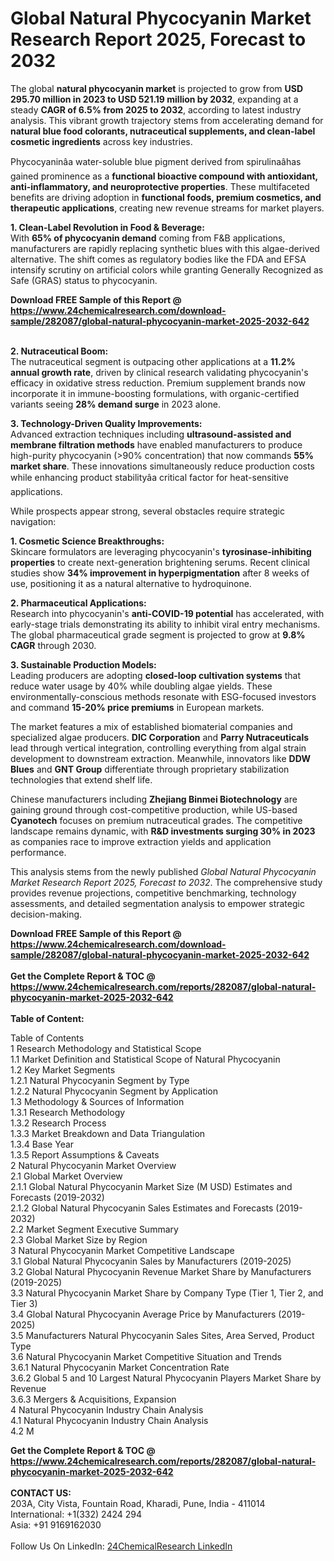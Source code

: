 <h1>Global Natural Phycocyanin Market Research Report 2025, Forecast to 2032</h1><p>The global <strong>natural phycocyanin market</strong> is projected to grow from <strong>USD 295.70 million in 2023 to USD 521.19 million by 2032</strong>, expanding at a steady <strong>CAGR of 6.5% from 2025 to 2032</strong>, according to latest industry analysis. This vibrant growth trajectory stems from accelerating demand for <strong>natural blue food colorants, nutraceutical supplements, and clean-label cosmetic ingredients</strong> across key industries.</p><p>Phycocyaninâa water-soluble blue pigment derived from spirulinaâhas gained prominence as a <strong>functional bioactive compound with antioxidant, anti-inflammatory, and neuroprotective properties</strong>. These multifaceted benefits are driving adoption in <strong>functional foods, premium cosmetics, and therapeutic applications</strong>, creating new revenue streams for market players.</p><p><strong>1. Clean-Label Revolution in Food &amp; Beverage:</strong><br>
With <strong>65% of phycocyanin demand</strong> coming from F&amp;B applications, manufacturers are rapidly replacing synthetic blues with this algae-derived alternative. The shift comes as regulatory bodies like the FDA and EFSA intensify scrutiny on artificial colors while granting Generally Recognized as Safe (GRAS) status to phycocyanin.</p><div><b>Download FREE Sample of this Report @ 
            <a href="https://www.24chemicalresearch.com/download-sample/282087/global-natural-phycocyanin-market-2025-2032-642">
            https://www.24chemicalresearch.com/download-sample/282087/global-natural-phycocyanin-market-2025-2032-642</a></b></div><br><p><strong>2. Nutraceutical Boom:</strong><br>
The nutraceutical segment is outpacing other applications at a <strong>11.2% annual growth rate</strong>, driven by clinical research validating phycocyanin's efficacy in oxidative stress reduction. Premium supplement brands now incorporate it in immune-boosting formulations, with organic-certified variants seeing <strong>28% demand surge</strong> in 2023 alone. </p><p><strong>3. Technology-Driven Quality Improvements:</strong><br>
Advanced extraction techniques including <strong>ultrasound-assisted and membrane filtration methods</strong> have enabled manufacturers to produce high-purity phycocyanin (&gt;90% concentration) that now commands <strong>55% market share</strong>. These innovations simultaneously reduce production costs while enhancing product stabilityâa critical factor for heat-sensitive applications.</p><p>While prospects appear strong, several obstacles require strategic navigation:</p><p><strong>1. Cosmetic Science Breakthroughs:</strong><br>
Skincare formulators are leveraging phycocyanin's <strong>tyrosinase-inhibiting properties</strong> to create next-generation brightening serums. Recent clinical studies show <strong>34% improvement in hyperpigmentation</strong> after 8 weeks of use, positioning it as a natural alternative to hydroquinone.</p><p><strong>2. Pharmaceutical Applications:</strong><br>
Research into phycocyanin's <strong>anti-COVID-19 potential</strong> has accelerated, with early-stage trials demonstrating its ability to inhibit viral entry mechanisms. The global pharmaceutical grade segment is projected to grow at <strong>9.8% CAGR</strong> through 2030.</p><p><strong>3. Sustainable Production Models:</strong><br>
Leading producers are adopting <strong>closed-loop cultivation systems</strong> that reduce water usage by 40% while doubling algae yields. These environmentally-conscious methods resonate with ESG-focused investors and command <strong>15-20% price premiums</strong> in European markets.</p><p>The market features a mix of established biomaterial companies and specialized algae producers. <strong>DIC Corporation</strong> and <strong>Parry Nutraceuticals</strong> lead through vertical integration, controlling everything from algal strain development to downstream extraction. Meanwhile, innovators like <strong>DDW Blues</strong> and <strong>GNT Group</strong> differentiate through proprietary stabilization technologies that extend shelf life.</p><p>Chinese manufacturers including <strong>Zhejiang Binmei Biotechnology</strong> are gaining ground through cost-competitive production, while US-based <strong>Cyanotech</strong> focuses on premium nutraceutical grades. The competitive landscape remains dynamic, with <strong>R&amp;D investments surging 30% in 2023</strong> as companies race to improve extraction yields and application performance.</p><p>This analysis stems from the newly published <em>Global Natural Phycocyanin Market Research Report 2025, Forecast to 2032</em>. The comprehensive study provides revenue projections, competitive benchmarking, technology assessments, and detailed segmentation analysis to empower strategic decision-making.</p><div><b>Download FREE Sample of this Report @ 
            <a href="https://www.24chemicalresearch.com/download-sample/282087/global-natural-phycocyanin-market-2025-2032-642">
            https://www.24chemicalresearch.com/download-sample/282087/global-natural-phycocyanin-market-2025-2032-642</a></b></div><br><div><b>Get the Complete Report & TOC @ 
            <a href="https://www.24chemicalresearch.com/reports/282087/global-natural-phycocyanin-market-2025-2032-642">
            https://www.24chemicalresearch.com/reports/282087/global-natural-phycocyanin-market-2025-2032-642</a></b></div><br>
            <b>Table of Content:</b><p>Table of Contents<br />
1 Research Methodology and Statistical Scope<br />
1.1 Market Definition and Statistical Scope of Natural Phycocyanin<br />
1.2 Key Market Segments<br />
1.2.1 Natural Phycocyanin Segment by Type<br />
1.2.2 Natural Phycocyanin Segment by Application<br />
1.3 Methodology & Sources of Information<br />
1.3.1 Research Methodology<br />
1.3.2 Research Process<br />
1.3.3 Market Breakdown and Data Triangulation<br />
1.3.4 Base Year<br />
1.3.5 Report Assumptions & Caveats<br />
2 Natural Phycocyanin Market Overview<br />
2.1 Global Market Overview<br />
2.1.1 Global Natural Phycocyanin Market Size (M USD) Estimates and Forecasts (2019-2032)<br />
2.1.2 Global Natural Phycocyanin Sales Estimates and Forecasts (2019-2032)<br />
2.2 Market Segment Executive Summary<br />
2.3 Global Market Size by Region<br />
3 Natural Phycocyanin Market Competitive Landscape<br />
3.1 Global Natural Phycocyanin Sales by Manufacturers (2019-2025)<br />
3.2 Global Natural Phycocyanin Revenue Market Share by Manufacturers (2019-2025)<br />
3.3 Natural Phycocyanin Market Share by Company Type (Tier 1, Tier 2, and Tier 3)<br />
3.4 Global Natural Phycocyanin Average Price by Manufacturers (2019-2025)<br />
3.5 Manufacturers Natural Phycocyanin Sales Sites, Area Served, Product Type<br />
3.6 Natural Phycocyanin Market Competitive Situation and Trends<br />
3.6.1 Natural Phycocyanin Market Concentration Rate<br />
3.6.2 Global 5 and 10 Largest Natural Phycocyanin Players Market Share by Revenue<br />
3.6.3 Mergers & Acquisitions, Expansion<br />
4 Natural Phycocyanin Industry Chain Analysis<br />
4.1 Natural Phycocyanin Industry Chain Analysis<br />
4.2 M</p><div><b>Get the Complete Report & TOC @ 
            <a href="https://www.24chemicalresearch.com/reports/282087/global-natural-phycocyanin-market-2025-2032-642">
            https://www.24chemicalresearch.com/reports/282087/global-natural-phycocyanin-market-2025-2032-642</a></b></div><br><b>CONTACT US:</b><br>
            203A, City Vista, Fountain Road, Kharadi, Pune, India - 411014<br>
            International: +1(332) 2424 294<br>
            Asia: +91 9169162030 <br><br>
            Follow Us On LinkedIn: <a href="https://www.linkedin.com/company/24chemicalresearch/">24ChemicalResearch LinkedIn</a>